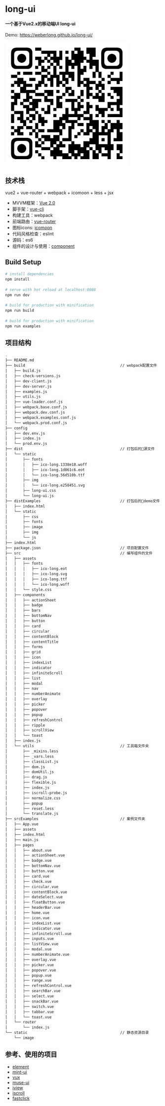 # long-ui

#### 一个基于Vue2.x的移动端UI long-ui

Demo: <a href="https://weberlong.github.io/long-ui/"> https://weberlong.github.io/long-ui/ </a>

![](./example/assets/long-ui-demo-code.png)


## 技术栈
vue2 + vue-router + webpack + icomoon + less + jsx
- MVVM框架：[Vue 2.0](https://cn.vuejs.org/)
- 脚手架：[vue-cli](https://github.com/vuejs/vue-cli)
- 构建工具：webpack
- 前端路由：[vue-router](https://router.vuejs.org/)
- 图标icons: [icomoon](https://icomoon.io/#home)
- 代码风格检查：eslint
- 源码：es6
- 组件的设计与使用：[component](component.md)


## Build Setup

``` bash
# install dependencies
npm install

# serve with hot reload at localhost:8088
npm run dev

# build for production with minification
npm run build

# build for production with minification
npm run examples

```


## 项目结构
``` bash
.
├── README.md
├── build                                           // webpack配置文件
│   ├── build.js
│   ├── check-versions.js
│   ├── dev-client.js
│   ├── dev-server.js
│   ├── examples.js
│   ├── utils.js
│   ├── vue-loader.conf.js
│   ├── webpack.base.conf.js
│   ├── webpack.dev.conf.js
│   ├── webpack.examples.conf.js
│   └── webpack.prod.conf.js
├── config
│   ├── dev.env.js
│   ├── index.js
│   └── prod.env.js
├── dist                                            // 打包后的源文件
│   └── static
│       ├── fonts
│       │   ├── ico-long.1338e18.woff
│       │   ├── ico-long.1d061c6.eot
│       │   └── ico-long.56d510b.ttf
│       ├── img
│       │   └── ico-long.e258451.svg
│       ├── long-ui.css
│       └── long-ui.js
├── distExamples                                    // 打包后的demo文件
│   ├── index.html
│   └── static
│       ├── css
│       ├── fonts
│       ├── image
│       ├── img
│       └── js
├── index.html
├── package.json                                    // 项目配置文件
├── src                                             // 编写组件的文件
│   ├── assets
│   │   ├── fonts
│   │   │   ├── ico-long.eot
│   │   │   ├── ico-long.svg
│   │   │   ├── ico-long.ttf
│   │   │   └── ico-long.woff
│   │   └── style.css
│   ├── components
│   │   ├── actionSheet
│   │   ├── badge
│   │   ├── bars
│   │   ├── bottomNav
│   │   ├── button
│   │   ├── card
│   │   ├── circular
│   │   ├── contentBlock
│   │   ├── contentTitle
│   │   ├── forms
│   │   ├── grid
│   │   ├── icon
│   │   ├── indexList
│   │   ├── indicator
│   │   ├── infiniteScroll
│   │   ├── list
│   │   ├── modal
│   │   ├── nav
│   │   ├── numberAnimate
│   │   ├── overlay
│   │   ├── picker
│   │   ├── popover
│   │   ├── popup
│   │   ├── refreshControl
│   │   ├── ripple
│   │   ├── scrollView
│   │   └── toast
│   ├── index.js
│   └── utils                                       // 工具箱文件夹
│       ├── _mixins.less
│       ├── _vars.less
│       ├── classList.js
│       ├── dom.js
│       ├── domUtil.js
│       ├── drag.js
│       ├── flexible.js
│       ├── index.js
│       ├── iscroll-probe.js
│       ├── normalize.css
│       ├── popup
│       ├── reset.less
│       └── translate.js
├── srcExamples                                     // 案例文件夹
│   ├── App.vue
│   ├── assets
│   ├── index.html
│   ├── main.js
│   ├── pages
│   │   ├── about.vue
│   │   ├── actionSheet.vue
│   │   ├── badge.vue
│   │   ├── bottomNav.vue
│   │   ├── button.vue
│   │   ├── card.vue
│   │   ├── check.vue
│   │   ├── circular.vue
│   │   ├── contentBlock.vue
│   │   ├── dateSelect.vue
│   │   ├── floatButton.vue
│   │   ├── headerBar.vue
│   │   ├── home.vue
│   │   ├── icon.vue
│   │   ├── indexList.vue
│   │   ├── indicator.vue
│   │   ├── infiniteScroll.vue
│   │   ├── inputs.vue
│   │   ├── listView.vue
│   │   ├── modal.vue
│   │   ├── numberAnimate.vue
│   │   ├── overlay.vue
│   │   ├── picker.vue
│   │   ├── popover.vue
│   │   ├── popup.vue
│   │   ├── range.vue
│   │   ├── refreshControl.vue
│   │   ├── searchBar.vue
│   │   ├── select.vue
│   │   ├── snackBar.vue
│   │   ├── switch.vue
│   │   ├── tabbar.vue
│   │   └── toast.vue
│   └── router
│       └── index.js
└── static                                          // 静态资源目录
    └── image

```

## 参考、使用的项目
- [element](https://github.com/ElemeFE/element)
- [mint-ui](https://github.com/ElemeFE/mint-ui/)
- [vux](https://github.com/airyland/vux)
- [muse-ui](https://github.com/museui/muse-ui)
- [iview](https://github.com/iview/iview)
- [iscroll](https://github.com/cubiq/iscroll)
- [fastclick](https://github.com/ftlabs/fastclick)
